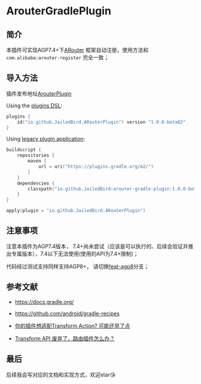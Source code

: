 # ArouterGradlePlugin

## 简介

本插件可实现AGP7.4+下[ARouter](https://github.com/alibaba/ARouter)
框架自动注册，使用方法和`com.alibaba:arouter-register` 完全一致；

## 导入方法

插件发布地址[ArouterPlugin](https://plugins.gradle.org/plugin/io.github.JailedBird.ARouterPlugin)

Using the [plugins DSL](https://docs.gradle.org/current/userguide/plugins.html#sec:plugins_block):

```kotlin
plugins {
    id("io.github.JailedBird.ARouterPlugin") version "1.0.0-beta02"
}
```

Using [legacy plugin application](https://docs.gradle.org/current/userguide/plugins.html#sec:old_plugin_application):

```kotlin
buildscript {
    repositories {
        maven {
            url = uri("https://plugins.gradle.org/m2/")
        }
    }
    dependencies {
        classpath("io.github.JailedBird:arouter-gradle-plugin:1.0.0-beta02")
    }
}

apply(plugin = "io.github.JailedBird.ARouterPlugin")
```

## 注意事项

注意本插件为AGP7.4版本， 7.4+尚未尝试（应该是可以执行的、后续会验证并推出专属版本），7.4以下无法使用(使用的API为7.4+限制)；

代码经过测试支持同样支持AGP8+， 请切换[feat-agp8](https://github.com/JailedBird/ArouterGradlePlugin/tree/feat-agp8)分支；

## 参考文献

- https://docs.gradle.org/

- https://github.com/android/gradle-recipes

- [你的插件想适配Transform Action? 可能还早了点](https://juejin.cn/post/7190196880469393463)

- [Transform API 废弃了，路由插件怎么办？](https://juejin.cn/post/7222091234100330554)

## 最后

后续我会写对应的文档和实现方式，欢迎star😘
